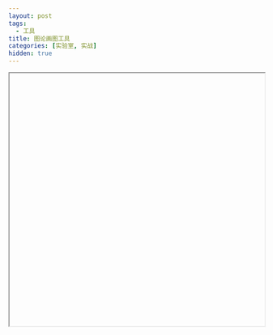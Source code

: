 ```yaml
---
layout: post
tags:
  - 工具
title: 图论画图工具
categories: [实验室, 实战]
hidden: true
---
```


<iframe style="width:100%;height:500px">
<!DOCTYPE html>
<html>
<head>
    <title>CS Academy</title>
    <meta charset="utf-8">
    <meta name="description" content="CSAcademy is a next generation educational platform. Discover computer science
    with interactive lessons and a seamless online code editor.">

    <html xmlns="http://www.w3.org/1999/xhtml" xmlns:fb="http://ogp.me/ns/fb#"></html>
    <meta property="og:image" content="/static/icon.png" />
    <link rel="image_src" href="/static/icon.png" />
    <link rel="icon" type="image/png" href="/static/favicon.png">
    <link rel="stylesheet" href="/static/katex/katex.min.css">
    <link rel="stylesheet" href="/static/css/lato-font.css">
    <link rel="stylesheet" href="/static/css/ext/font-awesome.min.css">
    <link rel="stylesheet" href="/static/css/csacademy.css">

    <script>
        var JS_VERSION = 100;
        var SERVER_PAGE_LOAD = 1652446258.178442;
        var SERVER_TIME_OFFSET = Date.now() / 1000.0 - SERVER_PAGE_LOAD;
        var WEBSOCKET_URL = [""];
        var USER = {"isAuthenticated": false};
        var BLINK_SDK_URL= "";
    </script>

    <script src="/static/js/ext/require.js"></script>
    <script src="/static/require_config.js?v=100"></script>
    <script src="/static/js/PublicState.js?v=100"></script>
    <script src="/static/js/EmojiMini.js?v=100"></script>
    <script src="/static/js/bundle.js?v=100"></script>
    <script>
        require(["Bundle"], function (bundle) {
            window.bundle = bundle;
        });
    </script>
</head>
<body>
<noscript>You have javascript turned off. Any functionality on our website needs javascript turned on.</noscript>

    <script>
        require(["Bundle", "Bundle"], function (Bundle, WidgetRequire) {
            GlobalState.importState({});
            window.currentWidget = WidgetRequire.CSAApp.create(document.body, {});
        });
    </script>

</body>
</html>
</iframe>
